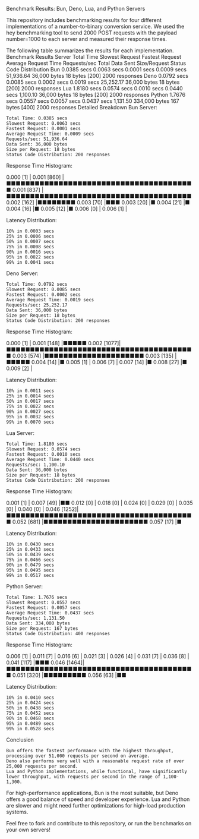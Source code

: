 Benchmark Results: Bun, Deno, Lua, and Python Servers

This repository includes benchmarking results for four different implementations of a number-to-binary conversion service. We used the hey benchmarking tool to send 2000 POST requests with the payload number=1000 to each server and measured their response times.

The following table summarizes the results for each implementation.
Benchmark Results
Server	Total Time	Slowest Request	Fastest Request	Average Request Time	Requests/sec	Total Data Sent	Size/Request	Status Code Distribution
Bun	0.0385 secs	0.0063 secs	0.0001 secs	0.0009 secs	51,936.64	36,000 bytes	18 bytes	[200] 2000 responses
Deno	0.0792 secs	0.0085 secs	0.0002 secs	0.0019 secs	25,252.17	36,000 bytes	18 bytes	[200] 2000 responses
Lua	1.8180 secs	0.0574 secs	0.0010 secs	0.0440 secs	1,100.10	36,000 bytes	18 bytes	[200] 2000 responses
Python	1.7676 secs	0.0557 secs	0.0057 secs	0.0437 secs	1,131.50	334,000 bytes	167 bytes	[400] 2000 responses
Detailed Breakdown
Bun Server:

    Total Time: 0.0385 secs
    Slowest Request: 0.0063 secs
    Fastest Request: 0.0001 secs
    Average Request Time: 0.0009 secs
    Requests/sec: 51,936.64
    Data Sent: 36,000 bytes
    Size per Request: 18 bytes
    Status Code Distribution: 200 responses

Response Time Histogram:

0.000 [1]  |
0.001 [860] |■■■■■■■■■■■■■■■■■■■■■■■■■■■■■■■■■■■■■■■■
0.001 [837] |■■■■■■■■■■■■■■■■■■■■■■■■■■■■■■■■■■■■■■■
0.002 [162] |■■■■■■■■
0.003 [70]  |■■■
0.003 [20]  |■
0.004 [21]  |■
0.004 [16]  |■
0.005 [12]  |■
0.006 [0]   |
0.006 [1]   |

Latency Distribution:

    10% in 0.0003 secs
    25% in 0.0006 secs
    50% in 0.0007 secs
    75% in 0.0008 secs
    90% in 0.0016 secs
    95% in 0.0022 secs
    99% in 0.0041 secs

Deno Server:

    Total Time: 0.0792 secs
    Slowest Request: 0.0085 secs
    Fastest Request: 0.0002 secs
    Average Request Time: 0.0019 secs
    Requests/sec: 25,252.17
    Data Sent: 36,000 bytes
    Size per Request: 18 bytes
    Status Code Distribution: 200 responses

Response Time Histogram:

0.000 [1]   |
0.001 [148] |■■■■■
0.002 [1077]|■■■■■■■■■■■■■■■■■■■■■■■■■■■■■■■■■■■■■■■■
0.003 [574] |■■■■■■■■■■■■■■■■■■■■■
0.003 [135] |■■■■■
0.004 [14]  |■
0.005 [1]   |
0.006 [7]   |
0.007 [14]  |■
0.008 [27]  |■
0.009 [2]   |

Latency Distribution:

    10% in 0.0011 secs
    25% in 0.0014 secs
    50% in 0.0017 secs
    75% in 0.0022 secs
    90% in 0.0027 secs
    95% in 0.0032 secs
    99% in 0.0070 secs

Lua Server:

    Total Time: 1.8180 secs
    Slowest Request: 0.0574 secs
    Fastest Request: 0.0010 secs
    Average Request Time: 0.0440 secs
    Requests/sec: 1,100.10
    Data Sent: 36,000 bytes
    Size per Request: 18 bytes
    Status Code Distribution: 200 responses

Response Time Histogram:

0.001 [1]   |
0.007 [49]  |■■
0.012 [0]   |
0.018 [0]   |
0.024 [0]   |
0.029 [0]   |
0.035 [0]   |
0.040 [0]   |
0.046 [1252]|■■■■■■■■■■■■■■■■■■■■■■■■■■■■■■■■■■■■■■■■
0.052 [681] |■■■■■■■■■■■■■■■■■■■■■■
0.057 [17]  |■

Latency Distribution:

    10% in 0.0430 secs
    25% in 0.0433 secs
    50% in 0.0439 secs
    75% in 0.0466 secs
    90% in 0.0479 secs
    95% in 0.0495 secs
    99% in 0.0517 secs

Python Server:

    Total Time: 1.7676 secs
    Slowest Request: 0.0557 secs
    Fastest Request: 0.0057 secs
    Average Request Time: 0.0437 secs
    Requests/sec: 1,131.50
    Data Sent: 334,000 bytes
    Size per Request: 167 bytes
    Status Code Distribution: 400 responses

Response Time Histogram:

0.006 [1]   |
0.011 [7]   |
0.016 [6]   |
0.021 [3]   |
0.026 [4]   |
0.031 [7]   |
0.036 [8]   |
0.041 [117] |■■■
0.046 [1464]|■■■■■■■■■■■■■■■■■■■■■■■■■■■■■■■■■■■■■■■■
0.051 [320] |■■■■■■■■■
0.056 [63]  |■■

Latency Distribution:

    10% in 0.0410 secs
    25% in 0.0424 secs
    50% in 0.0438 secs
    75% in 0.0452 secs
    90% in 0.0468 secs
    95% in 0.0489 secs
    99% in 0.0528 secs

Conclusion

    Bun offers the fastest performance with the highest throughput, processing over 51,000 requests per second on average.
    Deno also performs very well with a reasonable request rate of over 25,000 requests per second.
    Lua and Python implementations, while functional, have significantly lower throughput, with requests per second in the range of 1,100-1,300.

For high-performance applications, Bun is the most suitable, but Deno offers a good balance of speed and developer experience. Lua and Python are slower and might need further optimizations for high-load production systems.

Feel free to fork and contribute to this repository, or run the benchmarks on your own servers!
